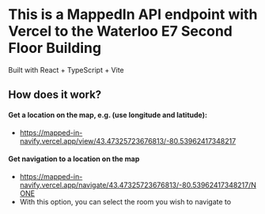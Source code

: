 # This is a MappedIn API endpoint with Vercel to the Waterloo E7 Second Floor Building
Built with React + TypeScript + Vite

## How does it work?
#### Get a location on the map, e.g. (use longitude and latitude):
- https://mapped-in-navify.vercel.app/view/43.47325723676813/-80.53962417348217
#### Get navigation to a location on the map
- https://mapped-in-navify.vercel.app/navigate/43.47325723676813/-80.53962417348217/NONE
- With this option, you can select the room you wish to navigate to 


